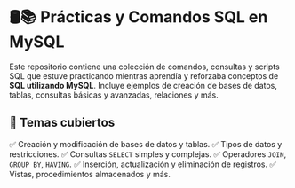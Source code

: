 # 🛢️📚 Prácticas y Comandos SQL en MySQL

Este repositorio contiene una colección de comandos, consultas y scripts SQL que estuve practicando mientras aprendía y reforzaba conceptos de **SQL utilizando MySQL**. Incluye ejemplos de creación de bases de datos, tablas, consultas básicas y avanzadas, relaciones y más.

## 🧠 Temas cubiertos

✅ Creación y modificación de bases de datos y tablas.
✅ Tipos de datos y restricciones.
✅ Consultas `SELECT` simples y complejas.
✅ Operadores `JOIN`, `GROUP BY`, `HAVING`.
✅ Inserción, actualización y eliminación de registros.
✅ Vistas, procedimientos almacenados y más.


